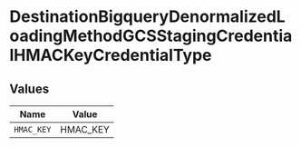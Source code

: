 # DestinationBigqueryDenormalizedLoadingMethodGCSStagingCredentialHMACKeyCredentialType


## Values

| Name       | Value      |
| ---------- | ---------- |
| `HMAC_KEY` | HMAC_KEY   |
